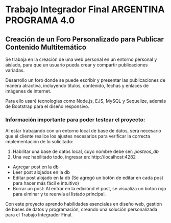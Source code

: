 # Trabajo Integrador Final ARGENTINA PROGRAMA 4.0
## Creación de un Foro Personalizado para Publicar Contenido Multitemático

Se trabaja en la creación de una web personal en un entorno personal y aislado, para que un usuario pueda crear y compartir publicaciones variadas.

Desarrollo un foro donde se puede escribir y presentar las publicaciones de manera atractiva, incluyendo títulos, contenido, fechas y enlaces de imágenes de internet.

Para ello usaré tecnologías como Node.js, EJS, MySQL y Sequelize, además de Bootstrap para el diseño responsivo.

### Información importante para poder testear el proyecto:
Al estar trabajando con un entorno local de base de datos, será necesario que el cliente realice los ajustes necesarios para verificar la correcta implementación de lo solicitado:

1. Habilitar una base de datos local, cuyo nombre debe ser: _posteos_db_
2. Una vez habilitado todo, ingresar en: http://localhost:4282

* Agregar post en la db
* Leer post alojados en la db
* Editar post alojado en la db (Se agregó un botón de editar en cada post para hacer más fácil e intuitivo)
* Borrar un post: Al entrar en la ediciónd el post, se visualiza un botón rojo para elminar y te reenvía al listado principal.

Con este proyecto aprendo habilidades esenciales en diseño web, gestión de bases de datos y programación, creando una solución personalizada para el Trabajo Integrador Final.